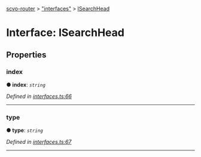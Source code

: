 [scvo-router](../README.md) > ["interfaces"](../modules/_interfaces_.md) > [ISearchHead](../interfaces/_interfaces_.isearchhead.md)



# Interface: ISearchHead


## Properties
<a id="index"></a>

###  index

**●  index**:  *`string`* 

*Defined in [interfaces.ts:66](https://github.com/scvodigital/scvo-router/blob/5b0746b/src/interfaces.ts#L66)*





___

<a id="type"></a>

###  type

**●  type**:  *`string`* 

*Defined in [interfaces.ts:67](https://github.com/scvodigital/scvo-router/blob/5b0746b/src/interfaces.ts#L67)*





___


